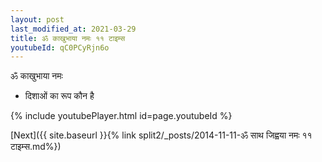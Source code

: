 ```yaml
---
layout: post
last_modified_at: 2021-03-29
title: ॐ काखुभाया नमः ११ टाइम्स
youtubeId: qC0PCyRjn6o
---
```

 
 
 ॐ काखुभाया नमः  
 
 -  दिशाओं का रूप कौन है 
 
  
 
  
 
 
 
 
 
 


{% include youtubePlayer.html id=page.youtubeId %}
 
[Next]({{ site.baseurl }}{% link  split2/_posts/2014-11-11-ॐ साथ जिह्वया नमः ११ टाइम्स.md%})
 
